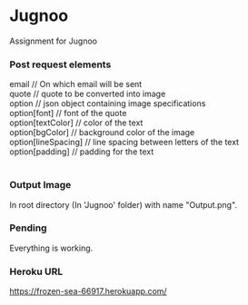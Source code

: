 # Jugnoo
Assignment for Jugnoo

<h3>Post request elements</h3>
email // On which email will be sent<br>
quote // quote to be converted into image<br>
option // json object containing image specifications<br>
option[font] // font of the quote<br>
option[textColor] // color of the text<br>
option[bgColor] // background color of the image<br>
option[lineSpacing] // line spacing between letters of the text<br>
option[padding] // padding for the text<br><br>

<h3>Output Image</h3>

In root directory (In 'Jugnoo' folder) with name "Output.png".

<h3>Pending</h3>

Everything is working.

<h3>Heroku URL</h3>

https://frozen-sea-66917.herokuapp.com/